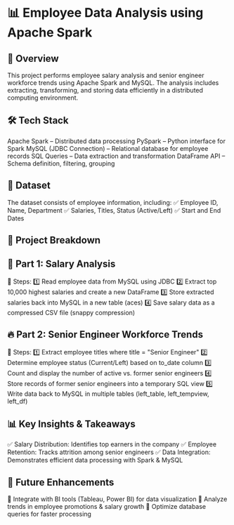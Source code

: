 # 📊 Employee Data Analysis using Apache Spark
## 🎯 Overview
This project performs employee salary analysis and senior engineer workforce trends using Apache Spark and MySQL. The analysis includes extracting, transforming, and storing data efficiently in a distributed computing environment.

## 🛠️ Tech Stack
Apache Spark – Distributed data processing
PySpark – Python interface for Spark
MySQL (JDBC Connection) – Relational database for employee records
SQL Queries – Data extraction and transformation
DataFrame API – Schema definition, filtering, grouping
## 📂 Dataset
The dataset consists of employee information, including:
✅ Employee ID, Name, Department
✅ Salaries, Titles, Status (Active/Left)
✅ Start and End Dates

## 📌 Project Breakdown
## 🚀 Part 1: Salary Analysis
📌 Steps:
1️⃣ Read employee data from MySQL using JDBC
2️⃣ Extract top 10,000 highest salaries and create a new DataFrame
3️⃣ Store extracted salaries back into MySQL in a new table (aces)
4️⃣ Save salary data as a compressed CSV file (snappy compression)

## 🔥 Part 2: Senior Engineer Workforce Trends
📌 Steps:
1️⃣ Extract employee titles where title = "Senior Engineer"
2️⃣ Determine employee status (Current/Left) based on to_date column
3️⃣ Count and display the number of active vs. former senior engineers
4️⃣ Store records of former senior engineers into a temporary SQL view
5️⃣ Write data back to MySQL in multiple tables (left_table, left_tempview, left_df)

## 📊 Key Insights & Takeaways
✅ Salary Distribution: Identifies top earners in the company
✅ Employee Retention: Tracks attrition among senior engineers
✅ Data Integration: Demonstrates efficient data processing with Spark & MySQL

## 🚀 Future Enhancements
🔹 Integrate with BI tools (Tableau, Power BI) for data visualization
🔹 Analyze trends in employee promotions & salary growth
🔹 Optimize database queries for faster processing

